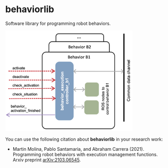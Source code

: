 # behaviorlib

Software library for programming robot behaviors.

<a href="https://github.com/cvar-upm/behaviorlib/raw/master/doc/ros_node.png">
       <img src="https://github.com/cvar-upm/behaviorlib/raw/master/doc/ros_node.png" width=400>
   </a>


You can use the following citation about **behaviorlib** in your research work:

- Martin  Molina,  Pablo  Santamaria,  and  Abraham  Carrera (2021). Programming  robot  behaviors  with  execution  management  functions.  Arxiv  preprint [arXiv:2103.06545](https://arxiv.org/abs/2103.06545).
